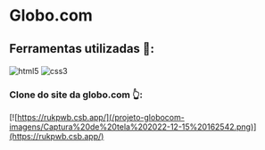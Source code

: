# Globo.com

## Ferramentas utilizadas 🔨:

 <img align = "center" alt = "html5" src = "https://img.shields.io/badge/HTML5-E34F26?style=for-the-badge&logo=html5&logoColor=white" />
    <img align = "center" alt = "css3" src = "https://img.shields.io/badge/CSS3-1572B6?style=for-the-badge&logo=css3&logoColor=white" />

</br>

### Clone do site da globo.com 👆:

[![https://rukpwb.csb.app/](/projeto-globocom-imagens/Captura%20de%20tela%202022-12-15%20162542.png)](https://rukpwb.csb.app/)